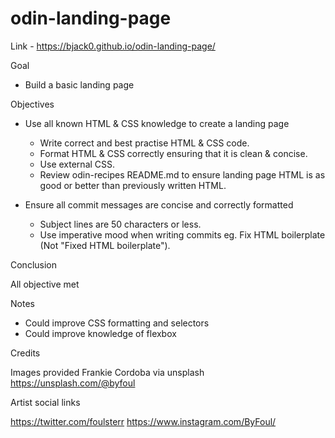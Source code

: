 # odin-landing-page

Link - https://bjack0.github.io/odin-landing-page/

Goal

- Build a basic landing page

Objectives

- Use all known HTML & CSS knowledge to create a landing page
    - Write correct and best practise HTML & CSS code.
    - Format HTML & CSS correctly ensuring that it is clean & concise.
    - Use external CSS.
    - Review odin-recipes README.md to ensure landing page HTML is as good or better than previously written HTML.

- Ensure all commit messages are concise and correctly formatted
    - Subject lines are 50 characters or less.
    - Use imperative mood when writing commits eg. Fix HTML boilerplate (Not "Fixed HTML boilerplate").

Conclusion

All objective met

Notes

- Could improve CSS formatting and selectors
- Could improve knowledge of flexbox


Credits

Images provided Frankie Cordoba via unsplash
https://unsplash.com/@byfoul

Artist social links

https://twitter.com/foulsterr
https://www.instagram.com/ByFoul/